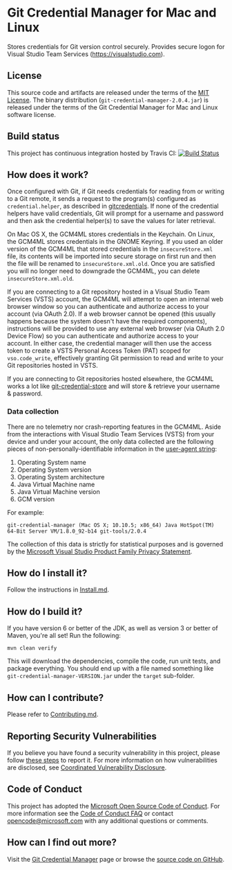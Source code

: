 Git Credential Manager for Mac and Linux
========================================
Stores credentials for Git version control securely.
    Provides secure logon for Visual Studio Team Services (https://visualstudio.com).


License
-------
This source code and artifacts are released under the terms of the [MIT License](https://opensource.org/licenses/mit-license.php). 
The binary distribution (`git-credential-manager-2.0.4.jar`) is released under the terms of the Git Credential Manager for Mac and Linux software license.


Build status
------------
This project has continuous integration hosted by Travis CI:
[![Build Status](https://travis-ci.org/Microsoft/Git-Credential-Manager-for-Mac-and-Linux.svg?branch=master)](https://travis-ci.org/Microsoft/Git-Credential-Manager-for-Mac-and-Linux)


How does it work?
-----------------
Once configured with Git, if Git needs credentials for reading from or writing to a Git remote, it sends a request to the program(s) configured as `credential.helper`, as described in [gitcredentials](https://git-scm.com/docs/gitcredentials.html).  If none of the credential helpers have valid credentials, Git will prompt for a username and password and then ask the credential helper(s) to save the values for later retrieval.

On Mac OS X, the GCM4ML stores credentials in the Keychain.  On Linux, the GCM4ML stores credentials in the GNOME Keyring.  If you used an older version of the GCM4ML that stored credentials in the `insecureStore.xml` file, its contents will be imported into secure storage on first run and then the file will be renamed to `insecureStore.xml.old`.  Once you are satisfied you will no longer need to downgrade the GCM4ML, you can delete `insecureStore.xml.old`.

If you are connecting to a Git repository hosted in a Visual Studio Team Services (VSTS) account, the GCM4ML will attempt to open an internal web browser window so you can authenticate and authorize access to your account (via OAuth 2.0).  If a web browser cannot be opened (this usually happens because the system doesn't have the required components), instructions will be provided to use any external web browser (via OAuth 2.0 Device Flow) so you can authenticate and authorize access to your account.  In either case, the credential manager will then use the access token to create a VSTS Personal Access Token (PAT) scoped for `vso.code_write`, effectively granting Git permission to read and write to your Git repositories hosted in VSTS.

If you are connecting to Git repositories hosted elsewhere, the GCM4ML works a lot like [git-credential-store](https://git-scm.com/docs/git-credential-store) and will store & retrieve your username & password.

### Data collection
There are no telemetry nor crash-reporting features in the GCM4ML.  Aside from the interactions with Visual Studio Team Services (VSTS) from your device and under your account, the only data collected are the following pieces of non-personally-identifiable information in the [user-agent string](https://github.com/Microsoft/Git-Credential-Manager-for-Mac-and-Linux/blob/master/src/main/java/com/microsoft/alm/authentication/Global.java):

1. Operating System name
2. Operating System version
3. Operating System architecture
4. Java Virtual Machine name
5. Java Virtual Machine version
6. GCM version

For example:

`git-credential-manager (Mac OS X; 10.10.5; x86_64) Java HotSpot(TM) 64-Bit Server VM/1.8.0_92-b14 git-tools/2.0.4`

The collection of this data is strictly for statistical purposes and is governed by the [Microsoft Visual Studio Product Family Privacy Statement](https://go.microsoft.com/fwlink/?LinkId=528096&clcid=0x409).

How do I install it?
--------------------
Follow the instructions in [Install.md](Install.md).


How do I build it?
------------------
If you have version 6 or better of the JDK, as well as version 3 or better of Maven, you're all set!  Run the following:

    mvn clean verify

This will download the dependencies, compile the code, run unit tests, and package everything.  You should end up with a file named something like `git-credential-manager-VERSION.jar` under the `target` sub-folder.


How can I contribute?
---------------------
Please refer to [Contributing.md](Contributing.md).


Reporting Security Vulnerabilities
----------------------------------
If you believe you have found a security vulnerability in this project, please follow [these steps](https://technet.microsoft.com/en-us/security/ff852094.aspx) to report it. For more information on how vulnerabilities are disclosed, see [Coordinated Vulnerability Disclosure](https://technet.microsoft.com/en-us/security/dn467923).


Code of Conduct
---------------
This project has adopted the [Microsoft Open Source Code of Conduct](https://opensource.microsoft.com/codeofconduct/). For more information see the [Code of Conduct FAQ](https://opensource.microsoft.com/codeofconduct/faq/) or contact [opencode@microsoft.com](mailto:opencode@microsoft.com) with any additional questions or comments.


How can I find out more?
------------------------
Visit the [Git Credential Manager](https://docs.microsoft.com/en-us/azure/devops/repos/git/set-up-credential-managers) page or browse the [source code on GitHub](https://github.com/Microsoft/Git-Credential-Manager-for-Mac-and-Linux).
